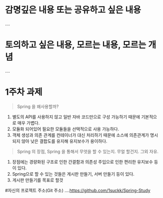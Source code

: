 # 감명깊은 내용 또는 공유하고 싶은 내용
....

# 토의하고 싶은 내용, 모르는 내용, 모르는 개념
.... 

# 1주차 과제 

>Spring 을 왜사용할까?
>
1. 별도의 API를 사용하지 않고 일반 자바 코드만으로 구성 가능하기 때문에 기본적으로 매우 가볍다. 
2. 모듈화 되어있어 필요한 모듈들을 선택적으로 사용 가능하다.
3. 객체 생성과 의존 관계를 컨테이너가 대신 처리하기 때문에 소스에 의존관계가 명시되지 않아 낮은 결합도를 유지해 유지보수가 용이하다.

> Spring 의 장점, Spring 을 통해서 무엇을 할 수 있는지. 무얼 할건지. 그외 자유.

1. 장점에는 경량화된 구조로 인한 간결함과 의존성 주입으로 인한 편리한 유지보수 등이 있다.
2. Spring으로 할 수 있는 것들은 게시판 만들기, 서버 만들기 등이 있다.
3. 게시판 만들기를 목표로 할것

#자신의 프로젝트 주소(Git 주소)
....https://github.com/1suckk/Spring-Study
